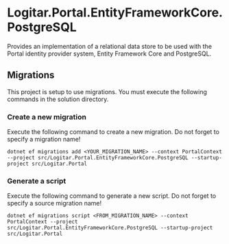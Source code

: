# Logitar.Portal.EntityFrameworkCore.PostgreSQL

Provides an implementation of a relational data store to be used with the Portal identity provider
system, Entity Framework Core and PostgreSQL.

## Migrations

This project is setup to use migrations. You must execute the following commands in the solution
directory.

### Create a new migration

Execute the following command to create a new migration. Do not forget to specify a migration name!

`dotnet ef migrations add <YOUR_MIGRATION_NAME> --context PortalContext --project src/Logitar.Portal.EntityFrameworkCore.PostgreSQL --startup-project src/Logitar.Portal`

### Generate a script

Execute the following command to generate a new script. Do not forget to specify a source migration name!

`dotnet ef migrations script <FROM_MIGRATION_NAME> --context PortalContext --project src/Logitar.Portal.EntityFrameworkCore.PostgreSQL --startup-project src/Logitar.Portal`
